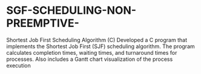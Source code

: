 # SGF-SCHEDULING-NON-PREEMPTIVE-
Shortest Job First Scheduling Algorithm (C) Developed a C program that implements the Shortest Job First (SJF) scheduling algorithm. The program calculates completion times, waiting times, and turnaround times for processes. Also includes a Gantt chart visualization of the process execution
